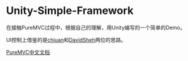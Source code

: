 # Unity-Simple-Framework
在接触PureMVC过程中，根据自己的理解，用Unity编写的一个简单的Demo。

UI控制上借鉴的是[chiuan](https://github.com/chiuan/TTUIFramework)和[DavidSheh](https://github.com/DavidSheh?tab=repositories)两位的思路。

[PureMVC中文文档](http://puremvc.org/docs/PureMVC_IIBP_Chinese.pdf)
